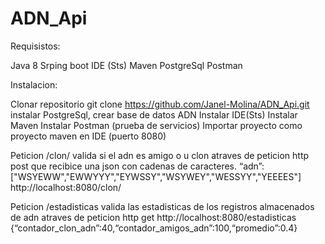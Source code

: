 # ADN_Api


Requisistos:

Java 8
Srping boot
IDE (Sts)
Maven
PostgreSql
Postman


Instalacion:

Clonar repositorio git clone https://github.com/Janel-Molina/ADN_Api.git
instalar PostgreSql, crear base de datos ADN
Instalar IDE(Sts)
Instalar Maven
Instalar Postman (prueba de servicios)
Importar proyecto como proyecto maven en IDE (puerto 8080)


Peticion /clon/  valida si el adn es amigo o u clon atraves de peticion http post que recibice una json con cadenas de caracteres.
“adn”:["WSYEWW","EWWYYY","EYWSSY","WSYWEY","WESSYY","YEEEES"]
http://localhost:8080/clon/ 

Peticion /estadisticas valida las estadisticas de los registros almacenados de adn atraves de peticion http get
http://localhost:8080/estadisticas
{“contador_clon_adn”:40,“contador_amigos_adn”:100,“promedio”:0.4}
